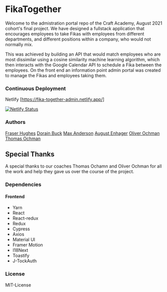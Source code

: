 # FikaTogether

Welcome to the admistration portal repo of the Craft Academy, August 2021 cohort's final project. We have designed a fullstack application that encourages employees to take Fikas with employees from different departments, and different positions within a company, who would not normally mix. 

This was achieved by building an API that would match employees who are most dissimilar using a cosine similarity machine learning algorithm, which then interacts with the Google Calendar API to schedule a Fika between the employees. On the front end an information point admin portal was created to manage the Fikas and employees taking them.

### Continuous Deployment

Netlify [https://fika-together-admin.netlify.app/] 

[![Netlify Status](https://api.netlify.com/api/v1/badges/062a2a3a-0069-4231-a1fa-1a85f9b1359c/deploy-status)](https://app.netlify.com/sites/optimistic-almeida-c3758f/deploys)

### Authors
[Fraser Hughes](https://github.com/Fraseer)
[Dorain Buck](https://github.com/dorianbuck)
[Max Anderson](https://github.com/maxarvid)
[August Enhager](https://github.com/AugustEnhager)
[Oliver Ochman](https://github.com/oliverochman)
[Thomas Ochman](https://github.com/tochman)

## Special Thanks
A special thanks to our coaches Thomas Ochamn and Oliver Ochman for all the work and help they gave us over the course of the project.

### Dependencies 
#### Frontend
- Yarn
- React
- React-redux
- Redux
- Cypress
- Axios
- Material UI
- Framer Motion
- I18Next
- Toastify
- J-TockAuth

### License
MIT-License
